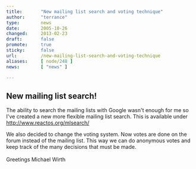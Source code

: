 ```yaml
---
title:       "New mailing list search and voting technique"
author:      "terrance"
type:        news
date:        2005-10-26
changed:     2013-02-23
draft:       false
promote:     true
sticky:      false
url:         /new-mailing-list-search-and-voting-technique
aliases:     [ node/248 ]
news:        [ "news" ]

---
```


<h2>New mailing list search!</h2>
<p>The ability to search the mailing lists with Google wasn't enough for me so I've created a new more flexible mailing list search. This is available under <a href="http://www.reactos.org/mlsearch/">http://www.reactos.org/mlsearch/</a></p>
<p>We also decided to change the voting system. Now votes are done on the forum instead of the mailing list. This way we can do anonymous votes and keep track of the many decisions that must be made.
<br /><br />
Greetings
Michael Wirth</p>
